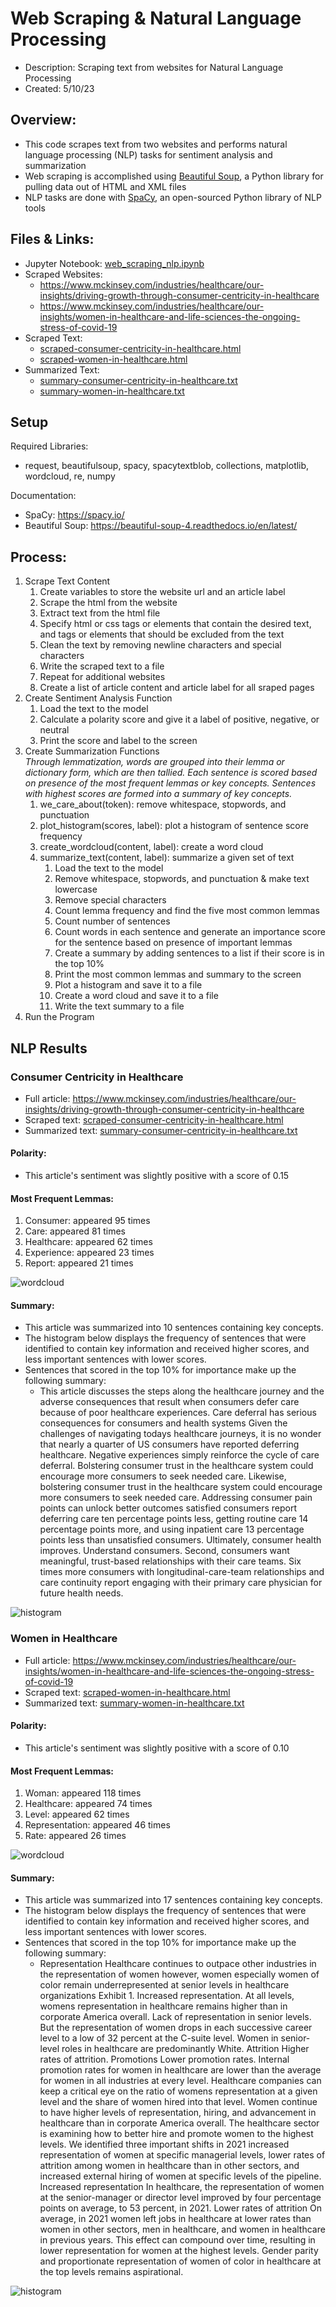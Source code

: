 # Web Scraping & Natural Language Processing   
- Description: Scraping text from websites for Natural Language Processing
- Created: 5/10/23  

## Overview:
- This code scrapes text from two websites and performs natural language processing (NLP) tasks for sentiment analysis and summarization   
- Web scraping is accomplished using <a href="https://beautiful-soup-4.readthedocs.io/en/latest/" target="_blank">Beautiful Soup</a>, a Python library for pulling data out of HTML and XML files
- NLP tasks are done with <a href="https://spacy.io/" target="_blank">SpaCy</a>, an open-sourced Python library of NLP tools 

## Files & Links:
- Jupyter Notebook: [web_scraping_nlp.ipynb](web_scraping_nlp.ipynb)
- Scraped Websites:  
    - https://www.mckinsey.com/industries/healthcare/our-insights/driving-growth-through-consumer-centricity-in-healthcare 
    - https://www.mckinsey.com/industries/healthcare/our-insights/women-in-healthcare-and-life-sciences-the-ongoing-stress-of-covid-19 
- Scraped Text:  
    - [scraped-consumer-centricity-in-healthcare.html](scraped-consumer-centricity-in-healthcare.html) 
    - [scraped-women-in-healthcare.html](scraped-women-in-healthcare.html) 
- Summarized Text:   
    - [summary-consumer-centricity-in-healthcare.txt](summary-consumer-centricity-in-healthcare.txt)
    - [summary-women-in-healthcare.txt](summary-women-in-healthcare.txt) 

## Setup  
Required Libraries:  
- request, beautifulsoup, spacy, spacytextblob, collections, matplotlib, wordcloud, re, numpy

Documentation:  
- SpaCy: https://spacy.io/  
- Beautiful Soup: https://beautiful-soup-4.readthedocs.io/en/latest/  

## Process:  
1. Scrape Text Content
    1. Create variables to store the website url and an article label
    2. Scrape the html from the website
    3. Extract text from the html file
    4. Specify html or css tags or elements that contain the desired text, and tags or elements that should be excluded from the text
    5. Clean the text by removing newline characters and special characters
    6. Write the scraped text to a file
    7. Repeat for additional websites
    8. Create a list of article content and article label for all sraped pages
2. Create Sentiment Analysis Function
    1. Load the text to the model
    2. Calculate a polarity score and give it a label of positive, negative, or neutral
    3. Print the score and label to the screen
3. Create Summarization Functions   
<em>Through lemmatization, words are grouped into their lemma or dictionary form, which are then tallied. Each sentence is scored based on presence of the most frequent lemmas or key concepts. Sentences with highest scores are formed into a summary of key concepts.</em>
    1. we_care_about(token): remove whitespace, stopwords, and punctuation 
    2. plot_histogram(scores, label): plot a histogram of sentence score frequency 
    3. create_wordcloud(content, label): create a word cloud 
    4. summarize_text(content, label): summarize a given set of text 
        1. Load the text to the model
        2. Remove whitespace, stopwords, and punctuation & make text lowercase
        3. Remove special characters
        4. Count lemma frequency and find the five most common lemmas
        5. Count number of sentences
        6. Count words in each sentence and generate an importance score for the sentence based on presence of important lemmas
        7. Create a summary by adding sentences to a list if their score is in the top 10%
        8. Print the most common lemmas and summary to the screen 
        9. Plot a histogram and save it to a file
        10. Create a word cloud and save it to a file
        11. Write the text summary to a file
4. Run the Program


## NLP Results  

### Consumer Centricity in Healthcare
- Full article: https://www.mckinsey.com/industries/healthcare/our-insights/driving-growth-through-consumer-centricity-in-healthcare 
- Scraped text: [scraped-consumer-centricity-in-healthcare.html](https://raw.githubusercontent.com/mandi1120/web_scraping_nlp/main/scraped-consumer-centricity-in-healthcare.html)
- Summarized text: [summary-consumer-centricity-in-healthcare.txt](https://raw.githubusercontent.com/mandi1120/web_scraping_nlp/main/summary-consumer-centricity-in-healthcare.txt)

#### Polarity:  
- This article's sentiment was slightly positive with a score of 0.15

#### Most Frequent Lemmas:
1. Consumer: appeared 95 times
2. Care: appeared 81 times
3. Healthcare: appeared 62 times
4. Experience: appeared 23 times
5. Report: appeared 21 times
  
![wordcloud](images/wordcloud-consumer-centricity-in-healthcare.png)

#### Summary:
- This article was summarized into 10 sentences containing key concepts.
- The histogram below displays the frequency of sentences that were identified to contain key information and received higher scores, and less important sentences with lower scores.
- Sentences that scored in the top 10% for importance make up the following summary:  
    - This article discusses the steps along the healthcare journey and the adverse consequences that result when consumers defer care because of poor healthcare experiences. Care deferral has serious consequences for consumers and health systems Given the challenges of navigating todays healthcare journeys, it is no wonder that nearly a quarter of US consumers have reported deferring healthcare. Negative experiences simply reinforce the cycle of care deferral. Bolstering consumer trust in the healthcare system could encourage more consumers to seek needed care. Likewise, bolstering consumer trust in the healthcare system could encourage more consumers to seek needed care. Addressing consumer pain points can unlock better outcomes satisfied consumers report deferring care ten percentage points less, getting routine care 14 percentage points more, and using inpatient care 13 percentage points less than unsatisfied consumers. Ultimately, consumer health improves. Understand consumers. Second, consumers want meaningful, trust-based relationships with their care teams. Six times more consumers with longitudinal-care-team relationships and care continuity report engaging with their primary care physician for future health needs.

![histogram](images/scores-consumer-centricity-in-healthcare.png)


### Women in Healthcare
- Full article: https://www.mckinsey.com/industries/healthcare/our-insights/women-in-healthcare-and-life-sciences-the-ongoing-stress-of-covid-19  
- Scraped text: [scraped-women-in-healthcare.html](https://raw.githubusercontent.com/mandi1120/web_scraping_nlp/main/scraped-women-in-healthcare.html) 
- Summarized text: [summary-women-in-healthcare.txt](https://raw.githubusercontent.com/mandi1120/web_scraping_nlp/main/summary-women-in-healthcare.txt) 

#### Polarity:  
- This article's sentiment was slightly positive with a score of 0.10

#### Most Frequent Lemmas:
1. Woman: appeared 118 times
2. Healthcare: appeared 74 times
3. Level: appeared 62 times
4. Representation: appeared 46 times
5. Rate: appeared 26 times

![wordcloud](images/wordcloud-women-in-healthcare.png)

#### Summary:
- This article was summarized into 17 sentences containing key concepts. 
- The histogram below displays the frequency of sentences that were identified to contain key information and received higher scores, and less important sentences with lower scores. 
- Sentences that scored in the top 10% for importance make up the following summary:  
    - Representation Healthcare continues to outpace other industries in the representation of women however, women especially women of color remain underrepresented at senior levels in healthcare organizations Exhibit 1. Increased representation. At all levels, womens representation in healthcare remains higher than in corporate America overall. Lack of representation in senior levels. But the representation of women drops in each successive career level to a low of 32 percent at the C-suite level. Women in senior-level roles in healthcare are predominantly White. Attrition Higher rates of attrition. Promotions Lower promotion rates. Internal promotion rates for women in healthcare are lower than the average for women in all industries at every level. Healthcare companies can keep a critical eye on the ratio of womens representation at a given level and the share of women hired into that level. Women continue to have higher levels of representation, hiring, and advancement in healthcare than in corporate America overall. The healthcare sector is examining how to better hire and promote women to the highest levels. We identified three important shifts in 2021 increased representation of women at specific managerial levels, lower rates of attrition among women in healthcare than in other sectors, and increased external hiring of women at specific levels of the pipeline.   Increased representation In healthcare, the representation of women at the senior-manager or director level improved by four percentage points on average, to 53 percent, in 2021. Lower rates of attrition On average, in 2021 women left jobs in healthcare at lower rates than women in other sectors, men in healthcare, and women in healthcare in previous years. This effect can compound over time, resulting in lower representation for women at the highest levels. Gender parity and proportionate representation of women of color in healthcare at the top levels remains aspirational.

![histogram](images/scores-women-in-healthcare.png)





<br/>  
<br/>  
<br/>  
<br/>  
<br/>  
<br/>     

